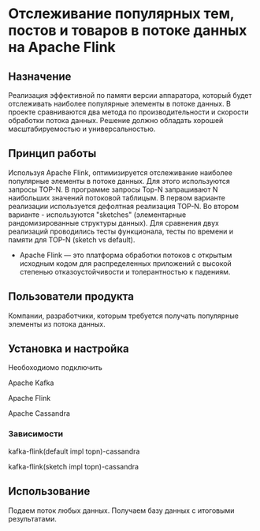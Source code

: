
# Отслеживание популярных тем, постов и товаров в потоке данных на Apache Flink


## Назначение

Реализация эффективной по памяти версии аппаратора, который будет отслеживать наиболее популярные элементы в потоке данных. В проекте сравниваются два метода по производительности и скорости обработки потока данных. Решение должно обладать хорошей масштабируемостью и универсальностью.

## Принцип работы

Используя Apache Flink, оптимизируется отслеживание наиболее популярные элементы в потоке данных. Для этого используются запросы TOP-N. В программе запросы Top-N запрашивают N наибольших значений потоковой таблицым. В первом варианте реализации используется дефолтная реализация TOP-N. Во втором варианте - используются "sketches" (элементарные рандомизированные структуры данных). Для сравнения двух реализаций проводились тесты функционала, тесты  по времени и памяти для TOP-N (sketch vs default).

* Apache Flink — это платформа обработки потоков с открытым исходным кодом для распределенных приложений с высокой степенью отказоустойчивости и толерантностью к падениям.

## Пользователи продукта

Компании, разработчики, которым требуется получать популярные элементы из потока данных.

## Установка и настройка

Необоходиомо подключить

Apache Kafka

Apache Flink

Apache Cassandra

### Зависимости

kafka-flink(default impl topn)-cassandra

kafka-flink(sketch impl topn)-cassandra

## Использование

Подаем поток любых данных. Получаем базу данных с итоговыми результатами.

